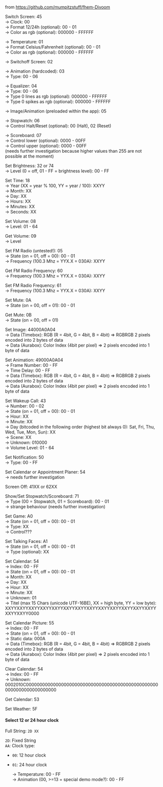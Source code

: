 from https://github.com/mumpitzstuff/fhem-Divoom

Switch Screen: 45  
  -> Clock: 00  
    -> Format 12/24h (optional): 00 - 01  
    -> Color as rgb (optional): 000000 - FFFFFF  

  -> Temperature: 01  
    -> Format Celsius/Fahrenheit (optional): 00 - 01  
    -> Color as rgb (optional): 000000 - FFFFFF  

  -> Switchoff Screen: 02  

  -> Animation (hardcoded): 03  
    -> Type: 00 - 06  

  -> Equalizer: 04  
    -> Type: 00 - 06  
      -> Type 0 lines as rgb (optional): 000000 - FFFFFF  
      -> Type 0 spikes as rgb (optional): 000000 - FFFFFF  

  -> Image/Animation (preloaded within the app): 05  

  -> Stopwatch: 06  
    -> Control Halt/Reset (optional): 00 (Halt), 02 (Reset)  

  -> Scoreboard: 07  
    -> Control lower (optional): 0000 - 00FF  
    -> Control upper (optional): 0000 - 00FF  
    (needs further investigation because higher values than 255 are not possible at the moment)  

Set Brightness: 32 or 74  
  -> Level (0 = off, 01 - FF = brightness level): 00 - FF  

Set Time: 18  
  -> Year (XX = year % 100, YY = year / 100): XXYY  
  -> Month: XX  
  -> Day: XX  
  -> Hours: XX  
  -> Minutes: XX  
  -> Seconds: XX  
  
Set Volume: 08  
  -> Level: 01 - 64  
  
Get Volume: 09  
  -> Level  
  
Set FM Radio (untested!): 05  
  -> State (on = 01, off = 00): 00 - 01  
  -> Frequency (100.3 Mhz = YYX.X = 030A): XXYY  

Get FM Radio Frequency: 60  
  -> Frequency (100.3 Mhz = YYX.X = 030A): XXYY  

Set FM Radio Frequency: 61  
  -> Frequency (100.3 Mhz = YYX.X = 030A): XXYY  

Set Mute: 0A  
  -> State (on = 00, off = 01): 00 - 01  

Get Mute: 0B  
  -> State (on = 00, off = 01)  

Set Image: 44000A0A04  
  -> Data (Timebox): RGB (R = 4bit, G = 4bit, B = 4bit) => RGBRGB 2 pixels encoded into 2 bytes of data  
  -> Data (Aurabox): Color Index (4bit per pixel) => 2 pixels encoded into 1 byte of data  

Set Animation: 49000A0A04  
  -> Frame Number: 00 - FF  
  -> Time Delay: 00 - FF  
  -> Data (Timebox): RGB (R = 4bit, G = 4bit, B = 4bit) => RGBRGB 2 pixels encoded into 2 bytes of data  
  -> Data (Aurabox): Color Index (4bit per pixel) => 2 pixels encoded into 1 byte of data  

Set Wakeup Call: 43  
  -> Number: 00 - 02  
  -> State (on = 01, off = 00): 00 - 01  
  -> Hour: XX  
  -> Minute: XX  
  -> Day (bitcoded in the following order (highest bit always 0): Sat, Fri, Thu, Wed, Tue, Mon, Sun): XX  
  -> Scene: XX  
  -> Unknown: 010000  
  -> Volume Level: 01 - 64  

Set Notification: 50  
  -> Type: 00 - FF  

Set Calendar or Appointment Planer: 54  
  -> needs further investigation  

Screen Off: 41XX or 62XX  

Show/Set Stopwatch/Scoreboard: 71  
  -> Type (00 = Stopwatch, 01 = Scoreboard): 00 - 01  
  -> strange behaviour (needs further investigation)  

Set Game: A0  
  -> State (on = 01, off = 00): 00 - 01  
  -> Type: XX  
  -> Control???  

Set Talking Faces: A1  
  -> State (on = 01, off = 00): 00 - 01  
  -> Type (optional): XX  

Set Calendar: 54  
  -> Index: 00 - FF  
  -> State (on = 01, off = 00): 00 - 01  
  -> Month: XX  
  -> Day: XX  
  -> Hour: XX  
  -> Minute: XX  
  -> Unknown: 01  
  -> Titel (max 15 Chars (unicode UTF-16BE), XX = high byte, YY = low byte): XXYYXXYYXXYYXXYYXXYYXXYYXXYYXXYYXXYYXXYYXXYYXXYYXXYYXXYYXXYY0000  
  
Set Calendar Picture: 55  
  -> Index: 00 - FF  
  -> State (on = 01, off = 00): 00 - 01  
  -> Static data: 000A  
  -> Data (Timebox): RGB (R = 4bit, G = 4bit, B = 4bit) => RGBRGB 2 pixels encoded into 2 bytes of data  
  -> Data (Aurabox): Color Index (4bit per pixel) => 2 pixels encoded into 1 byte of data  

Clear Calendar: 54  
  -> Index: 00 - FF  
  -> Unknown: 0002010C00000000000000000000000000000000000000000000000000000000000000000000  
  
Get Calendar: 53  

Set Weather: 5F  

#### Select 12 or 24 hour clock

Full String: `2D XX`

`2D`: Fixed String<br />
`AA`: Clock type:
* `00`: 12 hour clock
* `01`: 24 hour clock

  -> Temperature: 00 - FF  
  -> Animation (00, >=13 = special demo mode?): 00 - FF  

